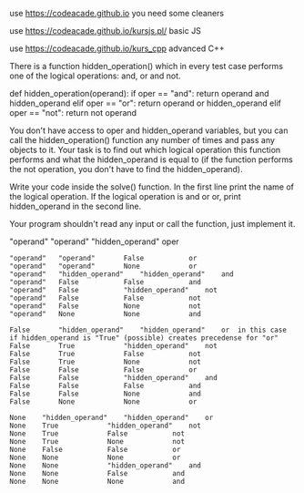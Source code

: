 use https://codeacade.github.io
you need some cleaners

use https://codeacade.github.io/kursjs.pl/
basic JS

use https://codeacade.github.io/kurs_cpp
advanced C++

There is a function hidden_operation() which in every test case performs one of the logical operations: and, or and not.

def hidden_operation(operand):
    if oper == "and":
        return operand and hidden_operand
    elif oper == "or":
        return operand or hidden_operand
    elif oper == "not":
        return not operand
	
You don't have access to oper and hidden_operand variables, but you can call the hidden_operation() function any number of times and pass any objects to it. Your task is to find out which logical operation this function performs and what the hidden_operand is equal to (if the function performs the not operation, you don't have to find the hidden_operand).

Write your code inside the solve() function. In the first line print the name of the logical operation. If the logical operation is and or or, print hidden_operand in the second line.

Your program shouldn't read any input or call the function, just implement it.

"operand" 	"operand" 		"hidden_operand" 	oper 	

	"operand" 	"operand" 		False 			or 								
	"operand" 	"operand" 		None 			or 								
	"operand" 	"hidden_operand" 	"hidden_operand" 	and 								
	"operand" 	False 			False 			and 								
	"operand" 	False 			"hidden_operand" 	not 								
	"operand" 	False 			False 			not 								
	"operand" 	False 			None 			not 								
	"operand" 	None 			None 			and 								
													
	False 		"hidden_operand" 	"hidden_operand" 	or 	in this case if hidden_operand is "True" (possible) creates precedense for "or"
	False 		True 			"hidden_operand" 	not 								
	False 		True 			False 			not 								
	False 		True 			None 			not 								
	False 		False 			False 			or 								
	False 		False 			"hidden_operand" 	and 								
	False 		False 			False 			and 								
	False 		False 			None 			and 								
	False 		None 			None 			or 								
													
	None 	"hidden_operand" 	"hidden_operand" 	or 								
	None 	True 			"hidden_operand" 	not 								
	None 	True 			False 			not 								
	None 	True 			None 			not 								
	None 	False 			False 			or 								
	None 	None 			None 			or 								
	None 	None 			"hidden_operand" 	and 								
	None 	None 			False 			and 								
	None 	None 			None 			and 	
